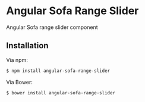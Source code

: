 # Angular Sofa Range Slider

Angular Sofa range slider component

## Installation

Via npm:

```sh
$ npm install angular-sofa-range-slider
```

Via Bower:

```sh
$ bower install angular-sofa-range-slider
```

